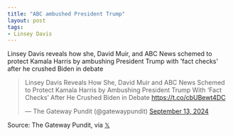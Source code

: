 ```yaml
---
title: "ABC ambushed President Trump"
layout: post
tags:
- Linsey Davis
---
```


Linsey Davis reveals how she, David Muir, and ABC News schemed to protect Kamala Harris by ambushing President Trump with 'fact checks' after he crushed Biden in debate

<blockquote class="twitter-tweet"><p lang="en" dir="ltr">Linsey Davis Reveals How She, David Muir and ABC News Schemed to Protect Kamala Harris by Ambushing President Trump With ‘Fact Checks’ After He Crushed Biden in Debate <a href="https://t.co/cbUBewt4DC">https://t.co/cbUBewt4DC</a></p>&mdash; The Gateway Pundit (@gatewaypundit) <a href="https://twitter.com/gatewaypundit/status/1834590248438759625?ref_src=twsrc%5Etfw">September 13, 2024</a></blockquote> <script async src="https://platform.twitter.com/widgets.js" charset="utf-8"></script>

Source: The Gateway Pundit, via [𝕏](https://x.com)
